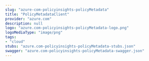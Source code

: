 ```yaml
---
slug: "azure-com-policyinsights-policyMetadata"
title: "PolicyMetadataClient"
provider: "azure.com"
description: null
logo: "azure.com-policyinsights-policyMetadata-logo.png"
logoMediaType: "image/png"
tags:
- "cloud"
stubs: "azure.com-policyinsights-policyMetadata-stubs.json"
swagger: "azure.com-policyinsights-policyMetadata-swagger.json"
---
```

